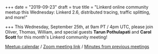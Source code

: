 +++
date = "2019-09-23"
draft = true
title = "Linkerd online community meetup this Wednesday: Linkerd 2.6, distributed tracing, traffic splitting, and more!"

+++
This Wednesday, September 25th, at 9am PT / 4pm UTC, please join Oliver, Thomas, William, and special guests **Tarun Pothulapati** and **Carol Scott** for this month's Linkerd community meeting!

[Meetup calendar](https://calendar.google.com/calendar/embed?src=buoyant.io_j28ik70vrl3418f4oldkdici7o%40group.calendar.google.com "https://calendar.google.com/calendar/embed?src=buoyant.io_j28ik70vrl3418f4oldkdici7o%40group.calendar.google.com") / [Zoom meeting link](https://zoom.us/my/cncflinkerd) / [Minutes from previous meetings](https://docs.google.com/document/d/1OvXYL5Q53klQFZPokQJas72YqkWXplkPQUguFbRW7Wo/edit#)